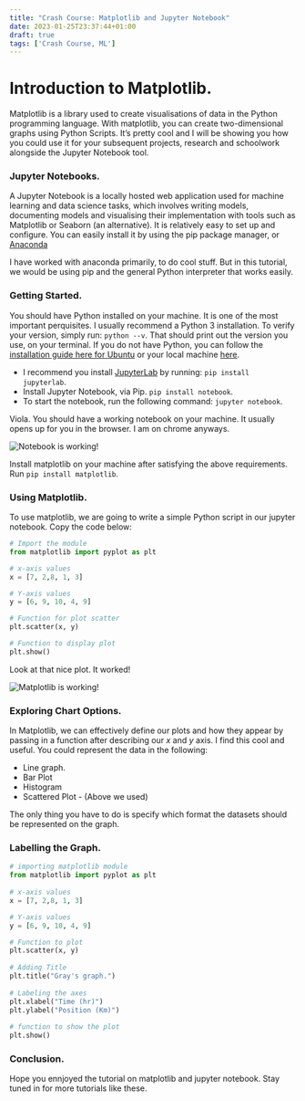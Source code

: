```yaml
---
title: "Crash Course: Matplotlib and Jupyter Notebook"
date: 2023-01-25T23:37:44+01:00
draft: true
tags: ['Crash Course, ML']
---
```


# Introduction to Matplotlib.

Matplotlib is a library used to create visualisations of data in the Python programming language. With matplotlib, you can create two-dimensional graphs using Python Scripts. It’s pretty cool and I will be showing you how you could use it for your subsequent projects, research and schoolwork alongside the Jupyter Notebook tool.

### Jupyter Notebooks.

A Jupyter Notebook is a locally hosted web application used for machine learning and data science tasks, which involves writing models, documenting models and visualising their implementation with tools such as Matplotlib or Seaborn (an alternative). It is relatively easy to set up and configure. You can easily install it by using the pip package manager, or [Anaconda](https://anaconda.org)

I have worked with anaconda primarily, to do cool stuff. But in this tutorial, we would be using pip and the general Python interpreter that works easily.

### Getting Started.

You should have Python installed on your machine. It is one of the most important perquisites. I usually recommend a Python 3 installation. To verify your version, simply run: `python --v`. That should print out the version you use, on your terminal. If you do not have Python, you can follow the [installation guide here for Ubuntu](https://docs.python-guide.org/starting/install3/linux/) or your local machine [here](https://python.org).

- I recommend you install [JupyterLab](https://jupyter.org) by running: `pip install jupyterlab`.
- Install Jupyter Notebook, via Pip. `pip install notebook`.
- To start the notebook, run the following command: `jupyter notebook`.

Viola. You should have a working notebook on your machine. It usually opens up for you in the browser. I am on chrome anyways.

![Notebook is working!](https://i.ibb.co/Jr5NpW6/Screencast-from-25-01-2023-17-49-10.gif)

Install matplotlib on your machine after satisfying the above requirements. Run `pip install matplotlib`.

### Using Matplotlib.

To use matplotlib, we are going to write a simple Python script in our jupyter notebook. Copy the code below:

```python
# Import the module
from matplotlib import pyplot as plt

# x-axis values
x = [7, 2,8, 1, 3]

# Y-axis values
y = [6, 9, 10, 4, 9]

# Function for plot scatter
plt.scatter(x, y)

# Function to display plot
plt.show()

```

Look at that nice plot. It worked!

![Matplotlib is working!](https://i.ibb.co/DGJ2LMB/Screencast-from-25-01-2023-17-59-49.gif)

### Exploring Chart Options.

In Matplotlib, we can effectively define our plots and how they appear by passing in a function after describing our $x$ and $y$ axis. I find this cool and useful. You could represent the data in the following:

- Line graph.
- Bar Plot
- Histogram
- Scattered Plot - (Above we used)

The only thing you have to do is specify which format the datasets should be represented on the graph.

### Labelling the Graph.

```python
# importing matplotlib module
from matplotlib import pyplot as plt
 
# x-axis values
x = [7, 2,8, 1, 3]

# Y-axis values
y = [6, 9, 10, 4, 9]

# Function to plot
plt.scatter(x, y)
 
# Adding Title
plt.title("Gray's graph.")
 
# Labeling the axes
plt.xlabel("Time (hr)")
plt.ylabel("Position (Km)")
 
# function to show the plot
plt.show()
```

### Conclusion.

Hope you ennjoyed the tutorial on matplotlib and jupyter notebook. Stay tuned in for more tutorials like these.